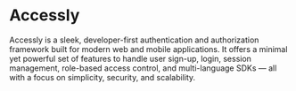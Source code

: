 # Accessly
Accessly is a sleek, developer-first authentication and authorization framework built for modern web and mobile applications. It offers a minimal yet powerful set of features to handle user sign-up, login, session management, role-based access control, and multi-language SDKs — all with a focus on simplicity, security, and scalability.

